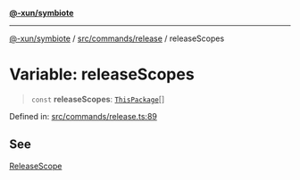 [**@-xun/symbiote**](../../../../README.md)

***

[@-xun/symbiote](../../../../README.md) / [src/commands/release](../README.md) / releaseScopes

# Variable: releaseScopes

> `const` **releaseScopes**: [`ThisPackage`](../../../configure/enumerations/ThisPackageGlobalScope.md#thispackage)[]

Defined in: [src/commands/release.ts:89](https://github.com/Xunnamius/symbiote/blob/1214379b104dd598631a5db52a98adbb1a28dfdf/src/commands/release.ts#L89)

## See

[ReleaseScope](../../../configure/enumerations/ThisPackageGlobalScope.md)
